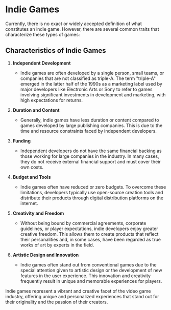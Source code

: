 # Indie Games

Currently, there is no exact or widely accepted definition of what constitutes an indie game. However, there are several common traits that characterize these types of games:

## Characteristics of Indie Games

1. **Independent Development**
   - Indie games are often developed by a single person, small teams, or companies that are not classified as triple-A. The term "triple-A" emerged in the latter half of the 1990s as a marketing label used by major developers like Electronic Arts or Sony to refer to games involving significant investments in development and marketing, with high expectations for returns.

2. **Duration and Content**
   - Generally, indie games have less duration or content compared to games developed by large publishing companies. This is due to the time and resource constraints faced by independent developers.

3. **Funding**
   - Independent developers do not have the same financial backing as those working for large companies in the industry. In many cases, they do not receive external financial support and must cover their own costs.

4. **Budget and Tools**
   - Indie games often have reduced or zero budgets. To overcome these limitations, developers typically use open-source creation tools and distribute their products through digital distribution platforms on the internet.

5. **Creativity and Freedom**
   - Without being bound by commercial agreements, corporate guidelines, or player expectations, indie developers enjoy greater creative freedom. This allows them to create products that reflect their personalities and, in some cases, have been regarded as true works of art by experts in the field.

6. **Artistic Design and Innovation**
   - Indie games often stand out from conventional games due to the special attention given to artistic design or the development of new features in the user experience. This innovation and creativity frequently result in unique and memorable experiences for players.

Indie games represent a vibrant and creative facet of the video game industry, offering unique and personalized experiences that stand out for their originality and the passion of their creators.

